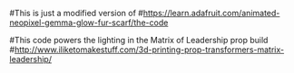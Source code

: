 #This is just a modified version of
#https://learn.adafruit.com/animated-neopixel-gemma-glow-fur-scarf/the-code

#This code powers the lighting in the Matrix of Leadership prop build
#http://www.iliketomakestuff.com/3d-printing-prop-transformers-matrix-leadership/

